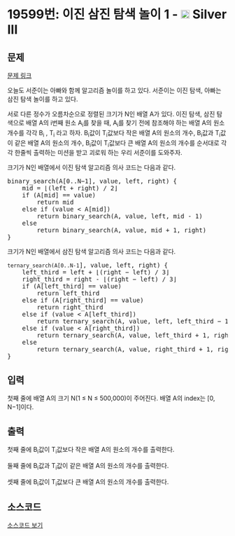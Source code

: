 # 19599번: 이진 삼진 탐색 놀이 1 - <img src="https://static.solved.ac/tier_small/8.svg" style="height:20px" /> Silver III

<!-- performance -->

<!-- 문제 제출 후 깃허브에 푸시를 했을 때 제출한 코드의 성능이 입력될 공간입니다.-->

<!-- end -->

## 문제

[문제 링크](https://boj.kr/19599)


<p>오늘도 서준이는 아빠와 함께&nbsp;알고리즘 놀이를 하고 있다.&nbsp;서준이는 이진 탐색, 아빠는 삼진 탐색 놀이를&nbsp;하고 있다.</p>

<p>서로 다른 정수가&nbsp;오름차순으로 정렬된 크기가 N인 배열 A가 있다. 이진 탐색, 삼진 탐색으로&nbsp;배열 A의 i번째 원소 A<sub>i</sub>를 찾을 때,&nbsp;A<sub>i</sub>를 찾기 전에 참조해야 하는 배열 A의 원소 개수를 각각 B<sub>i</sub>&nbsp;, T<sub>i</sub> 라고 하자. B<sub>i</sub>값이 T<sub>i</sub>값보다 작은&nbsp;배열 A의 원소의 개수,&nbsp;B<sub>i</sub>값과 T<sub>i</sub>값이 같은 배열 A의 원소의 개수,&nbsp;B<sub>i</sub>값이&nbsp;T<sub>i</sub>값보다 큰&nbsp;배열 A의 원소의 개수를 순서대로 각각 한줄씩&nbsp;출력하는 미션을 받고 괴로워 하는 우리 서준이를 도와주자.</p>

<p>크기가 N인 배열에서 이진 탐색 알고리즘 의사 코드는&nbsp;다음과 같다.</p>

<pre>binary_search(A[0..N−1], value, left, right) {
    mid = ⌊(left + right) / 2⌋
    if (A[mid] == value)
        return mid
    else if (value &lt; A[mid])
        return binary_search(A, value, left, mid - 1)
    else
        return binary_search(A, value, mid + 1, right)
}</pre>

<p>크기가 N인 배열에서 삼진&nbsp;탐색 알고리즘 의사 코드는&nbsp;다음과 같다.</p>

<pre><code>ternary_search(A[0..N-1</code>], value, left, right) {
    left_third = left + ⌊(right − left) / 3⌋
    right_third = right - ⌊(right − left) / 3⌋
    if (A[left_third] == value) 
        return left_third
    else if (A[right_third] == value)
        return right_third
    else if (value &lt; A[left_third])
        return ternary_search(A, value, left, left_third − 1)
    else if (value &lt; A[right_third])
        return ternary_search(A, value, left_third + 1, right_third − 1)
    else
        return ternary_search(A, value, right_third + 1, right)
}</pre>



## 입력


<p>첫째 줄에 배열 A의 크기&nbsp;N(1 ≤ N ≤ 500,000)이 주어진다. 배열 A의 index는 [0, N−1]이다.</p>



## 출력


<p>첫째 줄에&nbsp;B<sub>i</sub>값이 T<sub>i</sub>값보다 작은&nbsp;배열 A의 원소의 개수를 출력한다.</p>

<p>둘째 줄에&nbsp;B<sub>i</sub>값과 T<sub>i</sub>값이 같은 배열 A의 원소의 개수를 출력한다.</p>

<p>셋째 줄에 B<sub>i</sub>값이&nbsp;T<sub>i</sub>값보다 큰&nbsp;배열 A의 원소의 개수를 출력한다.</p>



## 소스코드

[소스코드 보기](이진%20삼진%20탐색%20놀이%201.cpp)